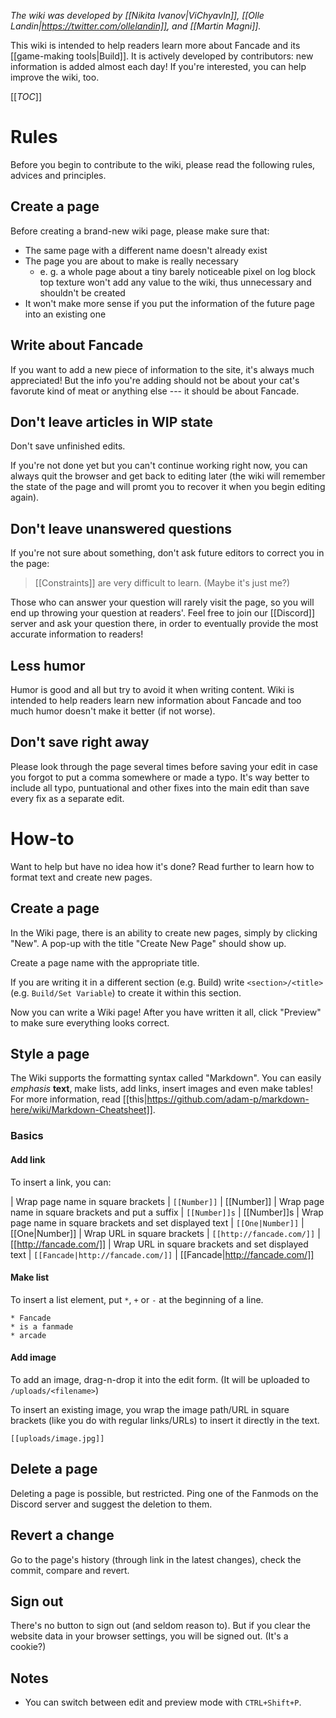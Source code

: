 *The wiki was developed by [[Nikita Ivanov|ViChyavIn]], [[Olle Landin|https://twitter.com/ollelandin]], and [[Martin Magni]].*

This wiki is intended to help readers learn more about Fancade and its [[game-making tools|Build]]. It is actively developed by contributors: new information is added almost each day! If you're interested, you can help improve the wiki, too.

[[_TOC_]]

# Rules

Before you begin to contribute to the wiki, please read the following rules, advices and principles.

## Create a page

Before creating a brand-new wiki page, please make sure that:

* The same page with a different name doesn't already exist
* The page you are about to make is really necessary
  * e. g. a whole page about a tiny barely noticeable pixel on log block top texture won't add any value to the wiki, thus unnecessary and shouldn't be created
* It won't make more sense if you put the information of the future page into an existing one

## Write about Fancade

If you want to add a new piece of information to the site, it's always much appreciated! But the info you're adding should not be about your cat's favorute kind of meat or anything else --- it should be about Fancade.

## Don't leave articles in WIP state

Don't save unfinished edits.

If you're not done yet but you can't continue working right now, you can always quit the browser and get back to editing later (the wiki will remember the state of the page and will promt you to recover it when you begin editing again).

## Don't leave unanswered questions

If you're not sure about something, don't ask future editors to correct you in the page:

<blockquote>
[[Constraints]] are very difficult to learn. (Maybe it's just me?)
</blockquote>

Those who can answer your question will rarely visit the page, so you will end up throwing your question at readers'. Feel free to join our [[Discord]] server and ask your question there, in order to eventually provide the most accurate information to readers!

## Less humor

Humor is good and all but try to avoid it when writing content. Wiki is intended to help readers learn new information about Fancade and too much humor doesn't make it better (if not worse).

## Don't save right away

Please look through the page several times before saving your edit in case you forgot to put a comma somewhere or made a typo. It's way better to include all typo, puntuational and other fixes into the main edit than save every fix as a separate edit.

# How-to

Want to help but have no idea how it's done? Read further to learn how to format text and create new pages.

## Create a page

In the Wiki page, there is an ability to create new pages, simply by clicking "New". A pop-up with the title "Create New Page" should show up.

Create a page name with the appropriate title.

If you are writing it in a different section (e.g. Build) write `<section>/<title>` (e.g. `Build/Set Variable`) to create it within this section.

Now you can write a Wiki page! After you have written it all, click "Preview" to make sure everything looks correct.

## Style a page

The Wiki supports the formatting syntax called "Markdown". You can easily *emphasis* **text**, make lists, add links, insert images and even make tables! For more information, read [[this|https://github.com/adam-p/markdown-here/wiki/Markdown-Cheatsheet]].

### Basics

#### Add link

To insert a link, you can:

| Wrap page name in square brackets | `[[Number]]` | [[Number]]
| Wrap page name in square brackets and put a suffix | `[[Number]]s` | [[Number]]s
| Wrap page name in square brackets and set displayed text | `[[One|Number]]` | [[One|Number]]
| Wrap URL in square brackets | `[[http://fancade.com/]]` | [[http://fancade.com/]]
| Wrap URL in square brackets and set displayed text | `[[Fancade|http://fancade.com/]]` | [[Fancade|http://fancade.com/]]

#### Make list

To insert a list element, put `*`, `+` or `-` at the beginning of a line.

```
* Fancade
* is a fanmade
* arcade
```

#### Add image

To add an image, drag-n-drop it into the edit form. (It will be uploaded to `/uploads/<filename>`)

To insert an existing image, you wrap the image path/URL in square brackets (like you do with regular links/URLs) to insert it directly in the text.

```[[uploads/image.jpg]]```

## Delete a page

Deleting a page is possible, but restricted. Ping one of the Fanmods on the Discord server and suggest the deletion to them.

## Revert a change

Go to the page's history (through link in the latest changes), check the commit, compare and revert.

## Sign out

There's no button to sign out (and seldom reason to). But if you clear the website data in your browser settings, you will be signed out. (It's a cookie?)

## Notes

* You can switch between edit and preview mode with `CTRL+Shift+P`.
